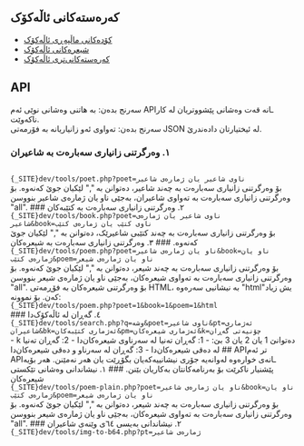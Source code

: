 ## کەرەستەکانی ئاڵەکۆک
- <a target='_blank' href='https://github.com/allekok/allekok-website'>کۆدەکانی ماڵپەڕی ئاڵەکۆک</a>
- <a target='_blank' href='https://github.com/allekok/allekok-poems'>شیعرەکانی ئاڵەکۆک</a>
- <a target='_blank' href='https://github.com/allekok/allekok-downloads'>کەرەستەکانی‌تری ئاڵەکۆک</a>
## API
سەرنج بدەن: بە هاتنی وەشانی نوێی ئەم APIـانە قەت وەشانی پێشووتریان لە کار ناکەوێت.  
سەرنج بدەن: تەواوی ئەو زانیاریانە بە فۆرمەتی JSON لە ئیختیارتان دادەندرێ.  
### ١. وەرگرتنی زانیاری سەبارەت بە شاعیران
<code>
{_SITE}dev/tools/poet.php?poet=ناوی شاعیر یان ژمارەی شاعیر
</code>
بۆ وەرگرتنی زانیاری سەبارەت بە چەند شاعیر، دەتوانن بە "," لێکیان جوێ کەنەوە.  
بۆ وەرگرتنی زانیاری سەبارەت بە تەواوی شاعیران، بەجێی ناو یان ژمارەی شاعیر بنووسن
"all".
### ٢. وەرگرتنی زانیاری سەبارەت بە کتێبەکان
<code>
{_SITE}dev/tools/book.php?poet=ناوی شاعیر یان ژمارەی
شاعیر&book=ناوی کتێب یان ژمارەی کتێب
</code>
بۆ وەرگرتنی زانیاری سەبارەت بە چەند کتێبی شاعیرێک، دەتوانن بە "," لێکیان جوێ کەنەوە.
### ٣. وەرگرتنی زانیاری سەبارەت بە شیعرەکان
<code>
{_SITE}dev/tools/poem.php?poet=ناو یان ژمارەی شاعیر&book=ناو یان
ژمارەی کتێب&poem=ناو یان ژمارەی شیعر
</code>
بۆ وەرگرتنی زانیاری سەبارەت بە چەند شیعر، دەتوانن بە "," لێکیان جوێ کەنەوە.  
بۆ وەرگرتنی زانیاری سەبارەت بە تەواوی شیعرەکان، بەجێی ناو یان ژمارەی شیعر بنووسن
"all".  
بۆ وەرگرتنی شیعرەکان بە فۆڕمەتی HTML، بە نیشانیی سەرەوە "html"یش زیاد کەن. بۆ نموونە:  
<code>
{_SITE}dev/tools/poem.php?poet=1&book=1&poem=1&html
</code>
### ٤. گەڕان لە ئاڵەکۆک‌دا
<code>
{_SITE}dev/tools/search.php?q=وشە&poet=ناوی شاعیر&pt=ئەژماری
شاعیران&bk=ئەژماری کتێبەکان&pm=ئەژماری شیعرەکان&k=چۆنیەتی گەڕان
</code>
- k دەتوانێ 1 یان 2 یان 3 بێ:
  - 1: گەڕان تەنیا لە سەرناوی شیعرەکان‌دا
  - 2: گەڕان تەنیا لە دەقی شیعرەکان‌دا
  - 3: گەڕان لە سەرناو و دەقی شیعرەکان‌دا
## APIتر
ئەم APIـانەی خوارەوە لەوانەیە جۆری نیشانییەکەیان بگۆڕێت یان هەر نەمێنن. هەر بۆیە
پێشنیار ناکرێت بۆ بەرنامەکانتان بەکاریان بێنن.
### ١. نیشاندانی وەشانی تێکستی شیعرەکان
<code>
{_SITE}dev/tools/poem-plain.php?poet=ناو یان ژمارەی شاعیر&book=ناو یان
ژمارەی کتێب&poem=ناو یان ژمارەی شیعر
</code>
بۆ وەرگرتنی زانیاری سەبارەت بە چەند شیعر، دەتوانن بە "," لێکیان جوێ کەنەوە.  
بۆ وەرگرتنی زانیاری سەبارەت بە تەواوی شیعرەکان، بەجێی ناو یان ژمارەی شیعر بنووسن
"all".
### ٢. نیشاندانی بەیسی ٦٤ی وێنەی شاعیران
<code>
{_SITE}dev/tools/img-to-b64.php?pt=ژمارەی شاعیر
</code>
